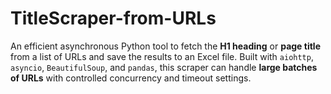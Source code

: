 # TitleScraper-from-URLs
An efficient asynchronous Python tool to fetch the **H1 heading** or **page title** from a list of URLs and save the results to an Excel file.  Built with `aiohttp`, `asyncio`, `BeautifulSoup`, and `pandas`, this scraper can handle **large batches of URLs** with controlled concurrency and timeout settings.
